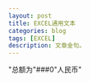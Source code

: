 ```yaml
---
layout: post
title: EXCEL通用文本
categories: blog
tags: [EXCEL]
description: 文章金句。
---
```


"总额为"###0"人民币"
